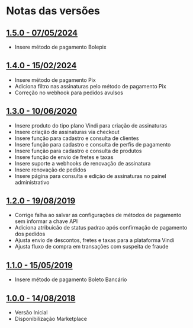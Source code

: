 # Notas das versões

## [1.5.0 - 07/05/2024](https://github.com/vindi/vindi-magento2/releases/tag/1.5.0)
- Insere método de pagamento Bolepix

## [1.4.0 - 15/02/2024](https://github.com/vindi/vindi-magento2/releases/tag/1.4.0)
- Insere método de pagamento Pix
- Adiciona filtro nas assinaturas pelo método de pagamento Pix
- Correção no webhook para pedidos avulsos

## [1.3.0 - 10/06/2020](https://github.com/vindi/vindi-magento2/releases/tag/1.3.0)
- Insere produto do tipo plano Vindi para criação de assinaturas
- Insere criação de assinaturas via checkout
- Insere função para cadastro e consulta de clientes
- Insere função para cadastro e consulta de perfis de pagamento
- Insere função para cadastro e consulta de produtos
- Insere função de envio de fretes e taxas
- Insere suporte a webhooks de renovação de assinatura
- Insere renovação de pedidos
- Insere página para consulta e edição de assinaturas no painel administrativo

## [1.2.0 - 19/08/2019](https://github.com/vindi/vindi-magento2/releases/tag/1.2.0)
- Corrige falha ao salvar as configurações de métodos de pagamento sem informar a chave API
- Adiciona atribuicão de status padrao após confirmação de pagamento dos pedidos
- Ajusta envio de descontos, fretes e taxas para a plataforma Vindi
- Ajusta fluxo de compra em transações com suspeita de fraude

## [1.1.0 - 15/05/2019](https://github.com/vindi/vindi-magento2/releases/tag/1.1.0)
- Insere método de pagamento Boleto Bancário

## [1.0.0 - 14/08/2018](https://github.com/vindi/vindi-magento2/releases/tag/1.0.0)
- Versão Inicial
- Disponibilização Marketplace
